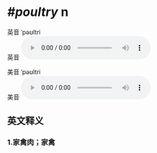 # ***\#poultry*** n
英音 ˈpəʊltri  
英音
<audio src="./media/poultry1_AAC.aac" controls="controls"></audio>

美音 ˈpəʊltri  
美音
<audio src="./media/poultry2_AAC.aac" controls="controls"></audio>



  

英文释义
---
### 1.**家禽肉；家禽**  



